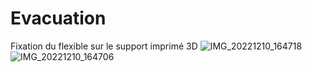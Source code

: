 # Evacuation

Fixation du flexible sur le support imprimé 3D
![IMG_20221210_164718](https://user-images.githubusercontent.com/84618082/208307075-e3511630-752a-4260-b2ab-d52901239b34.jpg)
![IMG_20221210_164706](https://user-images.githubusercontent.com/84618082/208307079-71a6c207-c979-403b-948d-72e469ed36cd.jpg)
